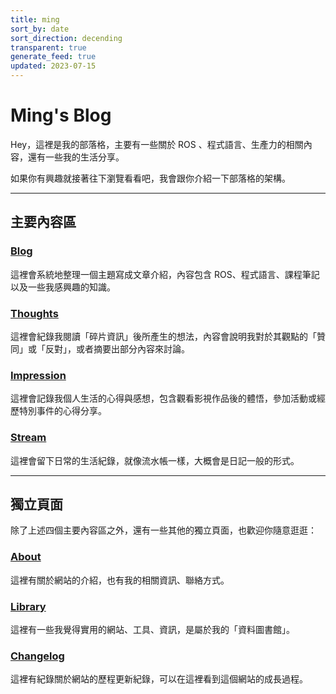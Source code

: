 ```yaml
---
title: ming
sort_by: date
sort_direction: decending
transparent: true
generate_feed: true
updated: 2023-07-15
---
```


# Ming's Blog

Hey，這裡是我的部落格，主要有一些關於 ROS 、程式語言、生產力的相關內容，還有一些我的生活分享。

如果你有興趣就接著往下瀏覽看看吧，我會跟你介紹一下部落格的架構。

---

## 主要內容區

### [Blog](/blog)
這裡會系統地整理一個主題寫成文章介紹，內容包含 ROS、程式語言、課程筆記以及一些我感興趣的知識。

### [Thoughts](/thoughts)
這裡會紀錄我閱讀「碎片資訊」後所產生的想法，內容會說明我對於其觀點的「贊同」或「反對」，或者摘要出部分內容來討論。

### [Impression](/impression)
這裡會記錄我個人生活的心得與感想，包含觀看影視作品後的體悟，參加活動或經歷特別事件的心得分享。

### [Stream](/stream/2023)
這裡會留下日常的生活紀錄，就像流水帳一樣，大概會是日記一般的形式。

---

## 獨立頁面

除了上述四個主要內容區之外，還有一些其他的獨立頁面，也歡迎你隨意逛逛：

### [About](/about/)
這裡有關於網站的介紹，也有我的相關資訊、聯絡方式。

### [Library](/library)
這裡有一些我覺得實用的網站、工具、資訊，是屬於我的「資料圖書館」。

### [Changelog](/changelog)
這裡有紀錄關於網站的歷程更新紀錄，可以在這裡看到這個網站的成長過程。